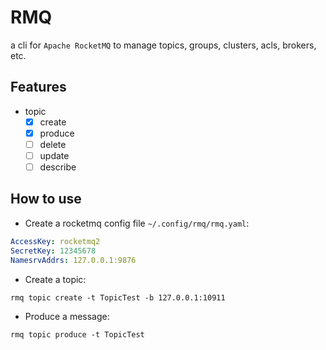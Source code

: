 # RMQ

a cli for `Apache RocketMQ` to manage topics, groups, clusters, acls, brokers, etc.


## Features

- topic
    - [x] create
    - [x] produce
    - [ ] delete
    - [ ] update
    - [ ] describe

## How to use

* Create a rocketmq config file `~/.config/rmq/rmq.yaml`:

```yaml
AccessKey: rocketmq2
SecretKey: 12345678
NamesrvAddrs: 127.0.0.1:9876
```

* Create a topic:

```shell
rmq topic create -t TopicTest -b 127.0.0.1:10911
```

* Produce a message:

```shell
rmq topic produce -t TopicTest
```